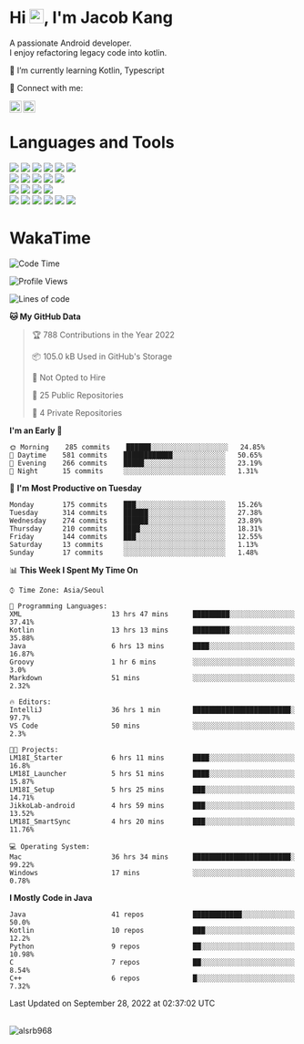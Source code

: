 # Hi <img src="https://media.giphy.com/media/hvRJCLFzcasrR4ia7z/giphy.gif" width="25px">, I'm Jacob Kang
A passionate Android developer.
</br>
I enjoy refactoring legacy code into kotlin.

🌱 I’m currently learning Kotlin, Typescript

🤝 Connect with me:

<a href="https://www.linkedin.com/in/minkyu-kang-b7477b1b2/"><img align="left" src="https://raw.githubusercontent.com/yushi1007/yushi1007/main/images/linkedin.svg" alt="Minkyu Kang | LinkedIn" width="21px"/></a>
<a href="https://www.instagram.com/_jacob_kang/"><img align="left" src="https://raw.githubusercontent.com/yushi1007/yushi1007/main/images/instagram.svg" alt="Jacob Kang | Instagram" width="21px"/></a>

</br>

# Languages and Tools

<div align="left">
<img src="https://img.shields.io/badge/java-007396?logo=java&logoColor=white"/>
<img src="https://img.shields.io/badge/kotlin-7F52FF?logo=kotlin&logoColor=white"/>
<img src="https://img.shields.io/badge/python-3776AB?logo=python&logoColor=white"/>
<img src="https://img.shields.io/badge/bash shell-4EAA25?logo=gnubash&logoColor=white"/>
<img src="https://img.shields.io/badge/c-A8B9CC?logo=c&logoColor=white"/>
<img src="https://img.shields.io/badge/c++-00599C?logo=c%2b%2b&logoColor=white"/>
</div>
<div align="left">
<img src="https://img.shields.io/badge/git-F05032?logo=git&logoColor=white"/>
<img src="https://img.shields.io/badge/github-181717?logo=github&logoColor=white"/>
<img src="https://img.shields.io/badge/mysql-4479A1?logo=mysql&logoColor=white"/>
<img src="https://img.shields.io/badge/sqlite-003B57?logo=sqlite&logoColor=white"/>
<img src="https://img.shields.io/badge/amazon AWS-232F3E?logo=amazonaws&logoColor=white"/>
</div>
<div align="left">
<img src="https://img.shields.io/badge/android-3DDC84?logo=android&logoColor=white"/>
<img src="https://img.shields.io/badge/linux-FCC624?logo=linux&logoColor=white"/>
<img src="https://img.shields.io/badge/flask-000000?logo=flask&logoColor=white"/>
<img src="https://img.shields.io/badge/arduino-00979D?logo=arduino&logoColor=white"/>
</div>
<div align="left">
<img src="https://img.shields.io/badge/slack-4A154B?logo=slack&logoColor=white"/>
<img src="https://img.shields.io/badge/notion-000000?logo=notion&logoColor=white"/>
<img src="https://img.shields.io/badge/jira-0052CC?logo=jira&logoColor=white"/>
<img src="https://img.shields.io/badge/postman-FF6C37?logo=postman&logoColor=white"/>
<img src="https://img.shields.io/badge/intellij-000000?logo=intellijidea&logoColor=white"/>
<img src="https://img.shields.io/badge/pycharm-000000?logo=pycharm&logoColor=white"/>
</div>

# WakaTime

<!--START_SECTION:waka-->
![Code Time](http://img.shields.io/badge/Code%20Time-1%2C266%20hrs%2034%20mins-blue)

![Profile Views](http://img.shields.io/badge/Profile%20Views-0-blue)

![Lines of code](https://img.shields.io/badge/From%20Hello%20World%20I%27ve%20Written--364%20Thousand%20lines%20of%20code-blue)

**🐱 My GitHub Data** 

> 🏆 788 Contributions in the Year 2022
 > 
> 📦 105.0 kB Used in GitHub's Storage 
 > 
> 🚫 Not Opted to Hire
 > 
> 📜 25 Public Repositories 
 > 
> 🔑 4 Private Repositories  
 > 
**I'm an Early 🐤** 

```text
🌞 Morning    285 commits    ██████░░░░░░░░░░░░░░░░░░░   24.85% 
🌆 Daytime    581 commits    ████████████░░░░░░░░░░░░░   50.65% 
🌃 Evening    266 commits    █████░░░░░░░░░░░░░░░░░░░░   23.19% 
🌙 Night      15 commits     ░░░░░░░░░░░░░░░░░░░░░░░░░   1.31%

```
📅 **I'm Most Productive on Tuesday** 

```text
Monday       175 commits    ███░░░░░░░░░░░░░░░░░░░░░░   15.26% 
Tuesday      314 commits    ██████░░░░░░░░░░░░░░░░░░░   27.38% 
Wednesday    274 commits    ██████░░░░░░░░░░░░░░░░░░░   23.89% 
Thursday     210 commits    ████░░░░░░░░░░░░░░░░░░░░░   18.31% 
Friday       144 commits    ███░░░░░░░░░░░░░░░░░░░░░░   12.55% 
Saturday     13 commits     ░░░░░░░░░░░░░░░░░░░░░░░░░   1.13% 
Sunday       17 commits     ░░░░░░░░░░░░░░░░░░░░░░░░░   1.48%

```


📊 **This Week I Spent My Time On** 

```text
⌚︎ Time Zone: Asia/Seoul

💬 Programming Languages: 
XML                      13 hrs 47 mins      █████████░░░░░░░░░░░░░░░░   37.41% 
Kotlin                   13 hrs 13 mins      █████████░░░░░░░░░░░░░░░░   35.88% 
Java                     6 hrs 13 mins       ████░░░░░░░░░░░░░░░░░░░░░   16.87% 
Groovy                   1 hr 6 mins         ░░░░░░░░░░░░░░░░░░░░░░░░░   3.0% 
Markdown                 51 mins             ░░░░░░░░░░░░░░░░░░░░░░░░░   2.32%

🔥 Editors: 
IntelliJ                 36 hrs 1 min        ████████████████████████░   97.7% 
VS Code                  50 mins             ░░░░░░░░░░░░░░░░░░░░░░░░░   2.3%

🐱‍💻 Projects: 
LM18I_Starter            6 hrs 11 mins       ████░░░░░░░░░░░░░░░░░░░░░   16.8% 
LM18I_Launcher           5 hrs 51 mins       ████░░░░░░░░░░░░░░░░░░░░░   15.87% 
LM18I_Setup              5 hrs 25 mins       ███░░░░░░░░░░░░░░░░░░░░░░   14.71% 
JikkoLab-android         4 hrs 59 mins       ███░░░░░░░░░░░░░░░░░░░░░░   13.52% 
LM18I_SmartSync          4 hrs 20 mins       ███░░░░░░░░░░░░░░░░░░░░░░   11.76%

💻 Operating System: 
Mac                      36 hrs 34 mins      ████████████████████████░   99.22% 
Windows                  17 mins             ░░░░░░░░░░░░░░░░░░░░░░░░░   0.78%

```

**I Mostly Code in Java** 

```text
Java                     41 repos            ████████████░░░░░░░░░░░░░   50.0% 
Kotlin                   10 repos            ███░░░░░░░░░░░░░░░░░░░░░░   12.2% 
Python                   9 repos             ██░░░░░░░░░░░░░░░░░░░░░░░   10.98% 
C                        7 repos             ██░░░░░░░░░░░░░░░░░░░░░░░   8.54% 
C++                      6 repos             █░░░░░░░░░░░░░░░░░░░░░░░░   7.32%

```



 Last Updated on September 28, 2022 at 02:37:02 UTC
<!--END_SECTION:waka-->

</br>

<div align="left">
<img align="left" src="https://github-readme-stats.vercel.app/api/top-langs?username=alsrb968&show_icons=true&locale=en&layout=compact&theme=dark" alt="alsrb968" />
</div>
